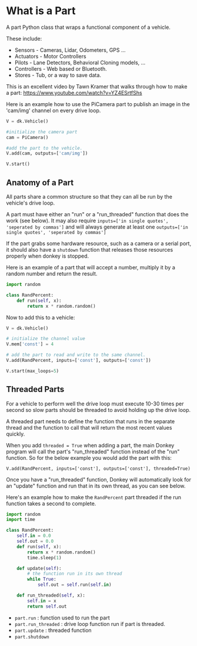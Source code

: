# What is a Part

A part Python class that wraps a functional component of a vehicle.

These include:

* Sensors - Cameras, Lidar, Odometers, GPS ...
* Actuators - Motor Controllers
* Pilots - Lane Detectors, Behavioral Cloning models, ...
* Controllers - Web based or Bluetooth.
* Stores - Tub, or a way to save data.

This is an excellent video by Tawn Kramer that walks through how to make a part: https://www.youtube.com/watch?v=YZ4ESrtfShs

Here is an example how to use the PiCamera part to publish an image in the
'cam/img' channel on every drive loop.

```python
V = dk.Vehicle()

#initialize the camera part
cam = PiCamera()

#add the part to the vehicle.
V.add(cam, outputs=['cam/img'])

V.start()
```

## Anatomy of a Part

All parts share a common structure so that they can all be run by the vehicle's
drive loop. 

A part must have either an "run" or a "run_threaded" function that does the work (see below). It may also require ``inputs=['in single quotes', 'seperated by commas']`` and will always generate at least one ``outputs=['in single quotes', 'seperated by commas']``

If the part grabs some hardware resource, such as a camera or a serial port, it should also have a ```shutdown``` function that releases those resources properly when donkey is stopped.

Here is an example of a part that will accept a number, multiply
it by a random number and return the result.

```python
import random

class RandPercent:
    def run(self, x):
        return x * random.random()
```

Now to add this to a vehicle:

```python
V = dk.Vehicle()

# initialize the channel value
V.mem['const'] = 4

# add the part to read and write to the same channel.
V.add(RandPercent, inputs=['const'], outputs=['const'])

V.start(max_loops=5)
```

## Threaded Parts

For a vehicle to perform well the drive loop must execute 10-30 times per
second so slow parts should be threaded to avoid holding up the drive loop.

A threaded part needs to define the function that runs in the separate thread
and the function to call that will return the most recent values quickly.

When you add ```threaded = True``` when adding a part, the main Donkey program 
will call the part's "run_threaded" function instead of the "run" function. So for
the below example you would add the part with this:

```V.add(RandPercent, inputs=['const'], outputs=['const'], threaded=True)```

Once you have a "run_threaded" function, Donkey will automatically look for an "update" 
function and run that in its own thread, as you can see below. 

Here's an example how to make the `RandPercent` part threaded if the run
function takes a second to complete.

```python
import random
import time

class RandPercent:
    self.in = 0.0
    self.out = 0.0
    def run(self, x):
        return x * random.random()
        time.sleep(1)

    def update(self):
        # the function run in its own thread
        while True:
            self.out = self.run(self.in)

    def run_threaded(self, x):
        self.in = x
        return self.out

```

* `part.run` : function used to run the part
* `part.run_threaded` : drive loop function run if part is threaded.
* `part.update` : threaded function
* `part.shutdown`
